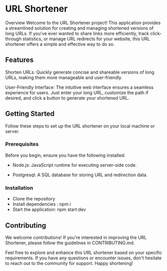 # URL Shortener
Overview
Welcome to the URL Shortener project! This application provides a streamlined solution for creating and managing shortened versions of long URLs. If you've ever wanted to share links more efficiently, track click-through statistics, or manage URL redirects for your website, this URL shortener offers a simple and effective way to do so.

## Features
Shorten URLs: Quickly generate concise and shareable versions of long URLs, making them more manageable and user-friendly.

User-Friendly Interface: The intuitive web interface ensures a seamless experience for users. Just enter your long URL, customize the path if desired, and click a button to generate your shortened URL.

## Getting Started
Follow these steps to set up the URL shortener on your local machine or server.

### Prerequisites
Before you begin, ensure you have the following installed:

- Node.js: JavaScript runtime for executing server-side code.

- Postgresql: A SQL database for storing URL and redirection data.

### Installation
- Clone the repository
- Install dependencies : npm i
- Start the application: npm start:dev

## Contributing
We welcome contributions! If you're interested in improving the URL Shortener, please follow the guidelines in CONTRIBUTING.md.


Feel free to explore and enhance this URL shortener based on your specific requirements. If you have any questions or encounter issues, don't hesitate to reach out to the community for support. Happy shortening!

